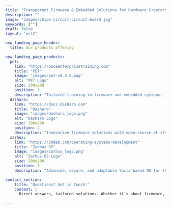 ```yaml
---
title: "Transparent Firmware & Embedded Solutions for Hardware Creators"
description: ""
image: "images/chips-circuit-circuit-board.jpg"
keywords: [""]
draft: false
layout: "ost2"

new_landing_page_header:
  title: Our products offering

new_landing_page_products:
  pet:
    link: "https://paceenterprisetraining.com"
    title: "PET"
    image: "images/pet-v0.4.0.png"
    alt: "PET Logo"
    size: 200x200
    position: 1
    description: "Tailored training in firmware and embedded systems, for cutting-edge security and transparency."
  dasharo:
    link: "https://docs.dasharo.com"
    title: "Dasharo"
    image: "images/dasharo_logo.png"
    alt: "Dasharo Logo"
    size: 200x200
    position: 2
    description: "Innovative firmware solutions with open-source at its core for enhanced security and trust of your hardware."
  zarhus:
    link: "https://3mdeb.com/operating-systems-development"
    title: "Zarhus OS"
    image: "images/zarhus_logo.png"
    alt: "Zarhus OS Logo"
    size: 200x200
    position: 3
    description: "Advanced, secure, and adaptable Yocto-based OS for the demands of modern embedded systems."

contact_section:
    title: "Questions? Get in Touch!"
    content: |
      Direct answers, tailored solutions. Whether it’s about firmware, embedded systems, or training, we're here to help. Reach out and let's make things happen!

---
```

